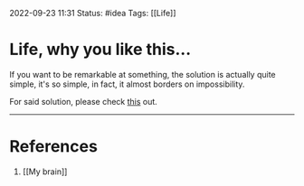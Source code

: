 2022-09-23 11:31
Status: #idea
Tags: [[Life]]

# Life, why you like this...
If you want to be remarkable at something, the solution is actually quite simple, it's so simple, in fact, it almost borders on impossibility. 

For said solution, please check [this](obsidian://open?vault=Slip%20Box&file=Zettelkasten%2FOn%20mediocre%20work) out.

---
# References
1. [[My brain]]